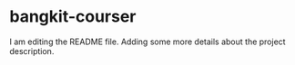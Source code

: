 # bangkit-courser
I am editing the README file. Adding some more details about the project description.

